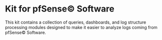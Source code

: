 # Kit for pfSense© Software

This kit contains a collection of queries, dashboards, and log structure processing modules designed to make it easier to analyze logs coming from pfSense© Software.
